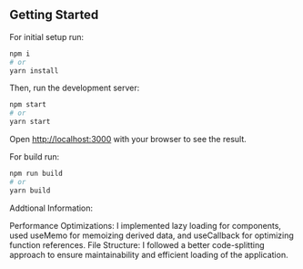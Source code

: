 ## Getting Started

For initial setup run:

```bash
npm i
# or
yarn install
```

Then, run the development server:

```bash
npm start
# or
yarn start
```

Open [http://localhost:3000](http://localhost:3000) with your browser to see the result.

For build run:

```bash
npm run build
# or
yarn build
```

Addtional Information:

 Performance Optimizations: I implemented lazy loading for components, used useMemo for memoizing derived data, and useCallback for optimizing function references.
 File Structure: I followed a better code-splitting approach to ensure maintainability and efficient loading of the application.